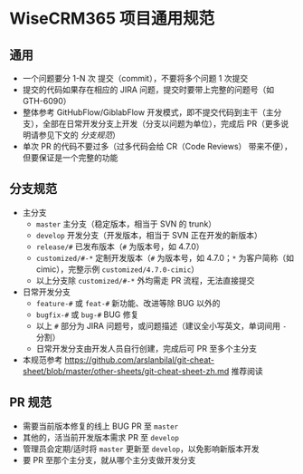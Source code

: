 # WiseCRM365 项目通用规范

## 通用

- 一个问题要分 1-N 次 提交（commit），不要将多个问题 1 次提交
- 提交的代码如果存在相应的 JIRA 问题，提交时要带上完整的问题号（如 GTH-6090）
- 整体参考 GitHubFlow/GiblabFlow 开发模式，即不提交代码到主干（主分支），全部在日常开发分支上开发（分支以问题为单位），完成后 PR（更多说明请参见下文的 *分支规范*）
- 单次 PR 的代码不要过多（过多代码会给 CR（Code Reviews） 带来不便），但要保证是一个完整的功能


## 分支规范

- 主分支
  - `master` 主分支（稳定版本，相当于 SVN 的 trunk）
  - `develop` 开发分支（开发版本，相当于 SVN 正在开发的新版本）
  - `release/#` 已发布版本（`#` 为版本号，如 4.7.0）
  - `customized/#-*` 定制开发版本（`#` 为版本号，如 4.7.0；`*` 为客户简称（如 cimic），完整示例 `customized/4.7.0-cimic`）
  - 以上分支除 `customized/#-*` 外均需走 PR 流程，无法直接提交
- 日常开发分支
  - `feature-#` 或 `feat-#` 新功能、改进等除 BUG 以外的
  - `bugfix-#` 或 `bug-#` BUG 修复
  - 以上 `#` 部分为 JIRA 问题号，或问题描述（建议全小写英文，单词间用 `-` 分割）
  - 日常开发分支由开发人员自行创建，完成后可 PR 至多个主分支
- 本规范参考 https://github.com/arslanbilal/git-cheat-sheet/blob/master/other-sheets/git-cheat-sheet-zh.md 推荐阅读

## PR 规范
- 需要当前版本修复的线上 BUG PR 至 `master`
- 其他的，活当前开发版本需求 PR 至 `develop`
- 管理员会定期/适时将 `master` 更新至 `develop`，以免影响新版本开发
- 要 PR 至那个主分支，就从哪个主分支做开发分支
